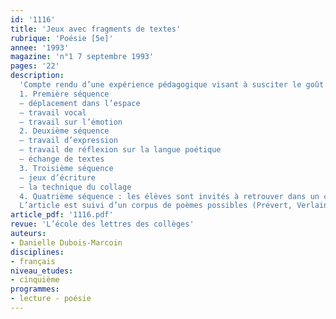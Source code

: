 ```yaml
---
id: '1116'
title: 'Jeux avec fragments de textes'
rubrique: 'Poésie [5e]'
annee: '1993'
magazine: 'n°1 7 septembre 1993'
pages: '22'
description: 
  'Compte rendu d’une expérience pédagogique visant à susciter le goût de la poésie dans les premières années du collège. Une trentaine d’extraits de poèmes, dont l’origine n’est pas indiquée aux élèves, leur sont distribués…
  1. Première séquence
  – déplacement dans l’espace
  – travail vocal
  – travail sur l’émotion
  2. Deuxième séquence
  – travail d’expression
  – travail de réflexion sur la langue poétique
  – échange de textes
  3. Troisième séquence
  – jeux d’écriture
  – la technique du collage
  4. Quatrième séquence : les élèves sont invités à retrouver dans un corpus le texte dans lequel se situe l’extrait
  L’article est suivi d’un corpus de poèmes possibles (Prévert, Verlaine, Tardieu, Supervielle, Paz, Ponge, Eluard, Char, Ransetsu).'
article_pdf: '1116.pdf'
revue: 'L’école des lettres des collèges'
auteurs:
- Danielle Dubois-Marcoin
disciplines:
- français
niveau_etudes:
- cinquième
programmes:
- lecture - poésie
---
```

